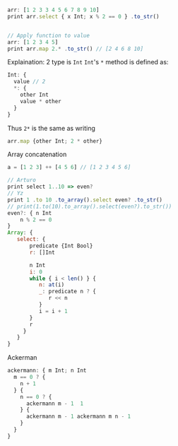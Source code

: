 ```javascript

arr: [1 2 3 3 4 5 6 7 8 9 10]
print arr.select { x Int; x % 2 == 0 } .to_str()


// Apply function to value
arr: [1 2 3 4 5]
print arr.map 2.* .to_str() // [2 4 6 8 10]

 ```

Explaination: 
2 type is `Int`
`Int`'s `*` method is defined as: 
```javascript
Int: {
  value // 2
  *: {
    other Int
    value * other
  }
}
```
Thus `2*` is the same as writing
```javascript
arr.map {other Int; 2 * other}
```

Array concatenation
```javascript
a = [1 2 3] ++ [4 5 6] // [1 2 3 4 5 6]
```

```javascript
// Arturo 
print select 1..10 => even?
// Yz
print 1 .to 10 .to_array().select even? .to_str()
// print(1.to(10).to_array().select(even?).to_str())
even?: { n Int
    n % 2 == 0
}
Array: {
   select: {
       predicate {Int Bool}
       r: []Int

       n Int
       i: 0
       while { i < len() } {
          n: at(i)
          _: predicate n ? {
             r << n
          }
          i = i + 1
       }
       r
     }
   }
}

```

Ackerman 
```javascript
ackermann: { m Int; n Int
  m == 0 ? { 
    n + 1
  } {
    n == 0 ? {
      ackermann m - 1  1
    } {
      ackermann m - 1 ackermann m n - 1
    }
  }
}
```
